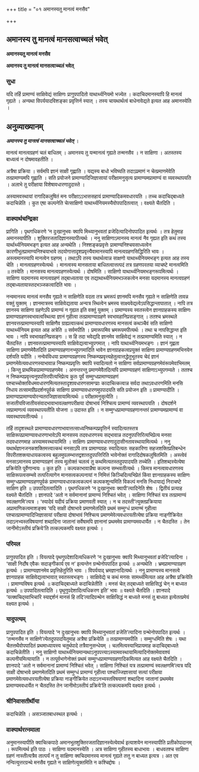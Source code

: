 +++
title = "०१ अमानस्यतु मानत्वं मनसैव"

+++


## अमानस्य तु मानत्वं मानसत्वाच्चलं भवेत्

**अमानस्यतु मानत्वं मनसैव**

**अमानस्य तु मानत्वं मानसत्वाच्चलं भवेत्**

### **सुधा**

यदि तर्हि प्रामाण्यं साक्षिवेद्यं साक्षिणः प्रागुपपादितो याथार्थ्यनियमो भज्येत । कदाचिदमानस्यापि हि मानत्वं गृह्यते । अन्यथा विपर्ययादविशङ्का प्रवृत्तिर्न स्यात् । तस्य चायथार्थत्वं बाधेनावेद्यते इत्यत आह अमानस्येति ।

## **अनुव्याख्यानम्**

***अमानस्य तु मानत्वं मानसत्वाच्चलं भवेत्*** ।

मानत्वं मानत्वग्रहणं चलं बाधितम् । अमानस्य तु यन्मानत्वं गृह्यते तन्मनसैव । न साक्षिणा । अतस्तस्य बाध्यत्वं न दोषमावहतीति ।

अत्रैषा प्रक्रिया । सर्वमपि ज्ञानं साक्षी गृह्णाति । यद्यस्य बाधो भविष्यति तदाऽप्रमाणं न चेत्प्रमाणमेवेति तत्प्रामाण्यमपि गृह्णाति । सति प्रयोजने प्रामाण्यादिजिज्ञासायां परीक्षामनुसृत्य प्रामाण्यमप्रामाण्यं वा व्यवस्थापयति । अलाभे तु परीक्षाया विशेषावधारणादुदास्ते ।

अस्यामवस्थायां रागादिकलुषितं मनः परीक्षाऽऽभाससहायं प्रामाण्यादिकमवधारयति । तच्च कदाचिद्बाध्यते कदाचिन्नेति । कुत एषा कल्पनेति चेत्साक्षिणो याथार्थ्यनियमस्यैवोपपादितत्वात् । वक्ष्यते चैतदिति ।

### **वाक्यार्थचन्द्रिका**

प्रागिति । पृथगधिकरणे ‘न दुःखानुभवः क्वापि मिथ्यानुभवतां व्रजेदित्यादिनोपपादित इत्यर्थः । तत्र हेतुमाह अमानस्यापीति । शुक्तिरजतादिज्ञानस्यापीत्यर्थः । ननु साक्षिणाऽमानस्य मानत्वं नैव गृह्यत इति कथं तस्य यार्थार्थ्यनियमभङ्ग इत्यत आह अन्यथेति । निश्शङ्कप्रवृत्तेः प्रामाण्यनिश्चयसाध्यत्वेन कारणीभूतप्रामाण्यनिश्चयाभावे तदयोगात्तादृशप्रवृत्त्यैवामानस्यापि मानत्वग्रहणसिद्धिरिति भावः । अस्त्वमानस्यापि मानत्वेन ग्रहणम् । तथाऽपि तस्य यथार्थत्वान्न साक्षणो याथार्थ्यनियमभङ्ग इत्यत आह तस्य चेति । मानत्वग्रहणस्येत्यर्थः । मानत्वस्य मानसताया बाधितत्वात्तत्पदं तत्र ग्रहणपरतया व्याचष्टे मानत्वमिति ॥ तस्येति । मानसस्य मानत्वग्रहणस्येत्यर्थः । दोषमिति । साक्षिणो याथार्थ्यनियमभङ्गरूपमित्यर्थः । साक्षिणा यदमानस्य मानत्वग्रहणं तद्बाध्यताया एव तद्याथार्थ्यनियमभञ्जकत्वेन मनसा यदमानस्य मानत्वग्रहणं तद्बाध्यतायास्तदभञ्जकत्वादिति भावः ।

नन्वमानस्य मानत्वं मनसैव गृह्यते न साक्षिणेति वदता तत्र भ्रमरूपं ज्ञानमपि मनसैव गृह्यते न साक्षिणेति तावन्न वक्तुं युक्तम् । ज्ञानमात्रस्य साक्षिवेद्यताया अन्यत्र स्थित्वेन भ्रमस्य साक्ष्यवेद्यत्वेऽपसिद्धान्तापातात् । नापि तत्र ज्ञानस्य साक्षिणा ग्रहणेऽपि प्रामाण्यं न गृह्यत इति वक्तुं युक्तम् । प्रामाण्यस्य स्वतस्त्वेन ज्ञानग्राहकस्य साक्षिणः प्रामाण्यग्रहणस्वभावत्वस्थित्या ज्ञानं गृहीत्वा तत्प्रामाण्याग्रहणे स्वभावहानिप्रसङ्गात् । ततश्च भ्रमस्थले ज्ञानवत्तत्प्रामाण्यस्यापि साक्षिणैव ग्राह्यत्वात्कथं प्रामाण्यावधारणस्य मानसत्वं कथञ्चैवं सति साक्षिणो याथार्थ्यनियम इत्यत आह अत्रेति ॥ सर्वमपीति । प्रमारूपमिव भ्रमरूपमपीत्यर्थः । तथा च नापसिद्धान्त इति भावः । नापि स्वभावहानिप्रसङ्गः । स हि तदा भवेद्यदि ज्ञानमेव साक्षिवेद्यं न तत्प्रामाण्यमिति स्यात् । न चैतदस्ति । ज्ञानवत्तत्प्रामाण्यस्यापि साक्षिवेद्यत्वाभ्युपगमात् । नापि याथार्थ्यनियमभङ्गः । ज्ञानं गृह्णता साक्षिणा प्रमाणमेवैतदिति प्रामाण्यग्रहणानभ्युपगमादिति भावेन ज्ञानग्राहकत्वप्रयुक्तं साक्षिणा प्रामाण्यग्रहणमभिनयेन दर्शयति यदीति । नन्वेवंविधया प्रामाण्यग्रहणस्य निष्कम्पप्रवृत्त्यहेतुत्वात्तद्धेतुभूतस्य चेदं ज्ञानं प्रमाणमेवेत्यवधारणस्याभावान्न निष्कम्पप्रवृत्तिः क्वापि स्यादित्यतो न साक्षिणा सर्वप्रामाण्यग्रहणमेवंरूपमेवाभिमतम् । किन्तु प्राथमिकप्रामाण्यग्रहणमेव । अनन्तरन्तु प्रमाणमेवैतदित्यपि प्रामाण्यग्रहणं साक्षिणाऽभ्युपगम्यते । ततश्च न निष्कम्पप्रवृत्त्यनुपपत्तिरपीत्यभिप्रेत्य कुतः पूर्वं सम्मुग्धप्रामाण्यग्रहणं पश्चाच्चोक्तविधमवधारणमित्यतस्तादृशावधारणसामग्य्राः कादाचित्कत्वान्न सर्वदा तथाऽवधारणमिति मनसि निधाय तत्सामग्रीप्रदर्शनपूर्वकं साक्षिणा प्रामाण्यावधारणमुपपादयति सति प्रयोजन इति ॥ प्रामाण्यादीति । प्रामाण्याप्रामाण्ययोरन्यतरजिज्ञासायामित्यर्थः ॥ परीक्षामनुसृत्येति । सजातीयविजातीयसंवादभावाभावलक्षणपरीक्षया दोषाभावं निश्चित्य प्रामाण्यं व्यवस्थापयति । दोषदर्शने त्वप्रामाणत्यं व्यवस्थापयतीति योजना ॥ उदास्त इति । न सम्मुग्धप्रामाण्यग्रहणानन्तरं प्रामाण्यमप्रामाण्यं वा व्यवस्थापयतीत्यर्थः ।

तर्हि तादृशस्थले प्रामाण्यावधारणाभावात्तत्साध्यनिष्कम्पप्रवृत्तिर्न स्यादित्यतस्तत्र साक्षिरूपप्रामाण्यावधारणाभावेऽपि मानसस्य तदवधारणस्य सद्भावान्न तदनुपपत्तिरित्यभिप्रेत्य मनसा तदवधारणमाह अस्यामवस्थायामिति । साक्षिणः प्रामाण्यावधारणादुदासीनतावस्थायामित्यर्थः । ननु यथार्थज्ञानजनकशक्तिमत्त्वात्कथं मनसाऽपि तत्र प्रामाण्यग्रहः स्यादित्यतः सहकारिणा सहजशक्तिप्रतिबन्धेन विपरीतशक्त्याधायकत्वस्य बहुलमुपलम्भात्तद्वशात्तदुपपत्तिरिति भावेनोक्तं रागादिदोषकलुषितमिति । अस्त्वेवं मनसाऽमानस्य प्रामाण्यग्रहणं तस्य मूलोक्तं चलत्वं तु कथमित्यतस्तदुपपादयति तच्चेति । इतिशब्दस्येत्येषा प्रक्रियेति पूर्वेणान्वयः ॥ कुत इति । कल्पकाभावान्नैषा कल्पना सम्भवतीत्यर्थः । किमत्र मानत्वावधारणस्य साक्षिरूपत्वसम्भवे तत्परित्यागेन मानसत्वकल्पनायां न निमित्तं किञ्चिदित्यभिप्रेतं किंवा ज्ञानग्राहकस्य साक्षिणः सम्मुग्धप्रामाण्यग्रहणपूर्वकं प्रामाण्यावधारकत्वकल्पनं कल्पकशून्यमिति विकल्पं मनसि निधायाद्यं निराचष्टे साक्षिण इति ॥ उपपादितत्वादिति । पृथगधिकरणे ‘न दुःखानुभवः क्वापी’त्यादिनेति शेषः । द्वितीयं प्रत्याह वक्ष्यते चैतदिति । ज्ञानपादे ‘अतो न सर्वमानानां प्रामाण्यं निश्चितं भवेत् । साक्षिणा निश्चितं यत्र तत्प्रामाण्यं स्वलक्षणमि’त्यत्र । ‘स्यादेवं यदीयं प्रक्रिया प्रमाणवती स्यात् । न च तदस्ती’त्युक्तप्रक्रियाया अप्रामाणिकत्वमाशङ्क्य ‘यदि साक्षी दोषाभावे प्रमाणमेतदिति प्रथमं सम्मुग्धं प्रामाण्मं गृहीत्वा पश्चात्प्रामाण्यादिजिज्ञासायां परीक्षया दोषाभावं निश्चित्य प्रमाणमेवेत्यवधारयतीत्येषा प्रक्रिया नाङ्गीक्रियेत तदाऽनभ्यस्तविषयाणां शब्दादिना जातानां सर्वेषामपि ज्ञानानां प्रथममेव प्रामाण्यमवधार्येत । न चैतदस्ति । तेन जानीमोऽस्तीयं प्रक्रिये’ति तत्कल्पकमपि वक्ष्यत इत्यर्थः ।

### **परिमल**

प्रागुपपादित इति । वियत्पादे पृथगुपदेशादित्यधिकरणे ‘न दुःखानुभवः क्वापि मिथ्यानुभवतां व्रजेदि’त्यादिना । ‘साक्षी निर्दोष एवैकः सदाङ्गीकार्य एव न’ इत्यन्तेन ग्रन्थेनोपपादित इत्यर्थः ॥ अन्यथेति । भ्रमप्रामाण्याग्रहण इत्यर्थः । प्रामाण्यज्ञानमेव प्रवृत्तिहेतुरिति भावः । विपर्ययाद् भ्रमज्ञानादित्यर्थः । ननु प्रामाण्यस्य मानसत्वे ज्ञानग्राहक साक्षिवेद्यत्वाभावात् स्वतस्त्वभङ्गः । साक्षिवेद्ये च कथं मनसः सामर्थ्यमित्यत आह अत्रैषा प्रक्रियेति । प्रामाण्यविषय इत्यर्थः ॥ कदाचिद्बाध्यते कदाचिन्नेतीति । मनसं चेत् तद्बाध्यते साक्षिसिद्धं चेन् न बाध्यत इत्यर्थः ॥ उपपादितत्वादिति । पृथुगुपदेशादित्यधिकरण इति’ भावः ॥ वक्ष्यते चैतदिति । ज्ञानपादे ‘यत्क्वचिद्य्वाभिचारि स्याद्दर्शनं मानसं हि तदि’त्यादिग्रन्थेन साक्षिसिद्धं न बाध्यते मनसं तु बाध्यत इत्येतत्प्रमेयं वक्ष्यत इत्यर्थः ।

### **यादुपत्यम्**

प्रागुपपादित इति । वियत्पादे ‘न दुःखानुभवः क्वापि मिथ्यानुभवतां व्रजेति’त्यादिना ग्रन्थेनोपपादित इत्यर्थः । ‘तन्मनसैव न साक्षिणे’त्येतदुपपादयितुमाह अत्रैषा प्रक्रियेति ॥ तत्प्रामाण्यमपीति । सम्मुग्धमिति शेषः । यथा चैतत्तथैवोपपादितं प्रथमाध्यायस्य चतुर्थपादे तत्रैवानुसन्धेयम् । चलमित्यस्याभिप्रायमाह कदाचिद्बाध्यते कदाचिन्नेतीति । ननु साक्षिणो याथार्थ्यनियमान्यथाऽनुपपत्त्याऽस्यामवस्थायामित्यादिनोक्तमेवावश्यं कल्पनीयमित्यायाति । न तत्पूर्वभागेनोक्तं प्रथमं सम्मुग्धप्रामाण्यग्रहणादिकमित्यत आह वक्ष्यते चैतदिति । ज्ञानपादे ‘अतो न सर्वमानानां प्रामाण्यं निश्चितं भवेत् । साक्षिणा निश्चितं यत्र तत्प्रामाण्यं स्वलक्षणमि’त्यत्र यदि साक्षी दोषाभावे प्रमाणमेतदिति प्रथमं सम्मुग्धं प्रामाण्यं गृहीत्वा पश्चाज्जिज्ञासायां सत्यां परीक्षया प्रमाणमेवेत्यवधारयतीत्येषा प्रक्रिया नाङ्गीक्रियेत तदाऽनभ्यस्तविषयाणां शब्दादिना जातानां प्रथममेव प्रामाण्यमवधार्येत न चैतदस्ति तेन जानीमोऽस्तीयं प्रक्रिये’ति तत्कल्पकमपि वक्ष्यत इत्यर्थः ।

### **श्रीनिवासतीर्थीया**

कदाचिन्नेति । असञ्जातबाधस्थल इत्यर्थः ।

### **वाक्यार्थरत्नमाला**

अनुमानस्यापीति क्वाचित्कपाठे अमानभूतशुक्तिरजतादिज्ञानस्येत्येवार्थ इत्याशयेन मानस्यापीति प्रतीकोपादानम् । रूपमित्यर्थ इति पाठः । साक्षिणा यदमानस्येति । अत्र साक्षिणा गृहीतस्य बाधाभावः । बाधवतश्च साक्षिणा ग्रहणं नास्तीत्यत्रैव तात्पर्यं न तु साक्षिणा क्वचिदमानस्य मानत्वं गृह्यते तत्तु न बाध्यत इत्यत्र । अत एव नन्वित्युत्तरग्रन्थे मनसैव गृह्यते न साक्षिणेत्युक्तमिति न कश्चिद्दोषः ।

